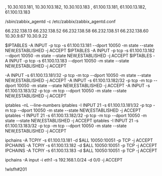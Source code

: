 , 10.30.103.181, 10.30.103.182, 10.30.103.183
, 61.100.13.181, 61.100.13.182, 61.100.13.183




/sbin/zabbix_agentd -c /etc/zabbix/zabbix_agentd.conf


66.232.138.13
66.232.138.52
66.232.138.58
66.232.138.51
66.232.138.60
10.30.9.67
10.30.9.22


$IPTABLES -A INPUT -p tcp -s 61.100.13.181 --dport 10050 -m state --state NEW,ESTABLISHED -j ACCEPT
$IPTABLES -A INPUT -p tcp -s 61.100.13.182 --dport 10050 -m state --state NEW,ESTABLISHED -j ACCEPT
$IPTABLES -A INPUT -p tcp -s 61.100.13.183 --dport 10050 -m state --state NEW,ESTABLISHED -j ACCEPT



-A INPUT -s 61.100.13.181/32 -p tcp -m tcp --dport 10050 -m state --state NEW,ESTABLISHED -j ACCEPT
-A INPUT -s 61.100.13.182/32 -p tcp -m tcp --dport 10050 -m state --state NEW,ESTABLISHED -j ACCEPT
-A INPUT -s 61.100.13.183/32 -p tcp -m tcp --dport 10050 -m state --state NEW,ESTABLISHED -j ACCEPT




iptables -nL --line-numbers
iptables -I INPUT 21 -s 61.100.13.181/32 -p tcp -m tcp --dport 10050 -m state --state NEW,ESTABLISHED -j ACCEPT
iptables -I INPUT 21 -s 61.100.13.182/32 -p tcp -m tcp --dport 10050 -m state --state NEW,ESTABLISHED -j ACCEPT
iptables -I INPUT 21 -s 61.100.13.183/32 -p tcp -m tcp --dport 10050 -m state --state NEW,ESTABLISHED -j ACCEPT


ipchains -A TCPIY -s 61.100.13.181 -d $ALL 10050:10051 -p TCP -j ACCEPT
IPCHAINS -A TCPIY -s 61.100.13.182 -d $ALL 10050:10051 -p TCP -j ACCEPT
IPCHAINS -A TCPIY -s 61.100.13.183 -d $ALL 10050:10051 -p TCP -j ACCEPT

ipchains -A input -i eth1 -s 192.168.1.0/24 -d 0/0 -j ACCEPT


!wlsfh#201
